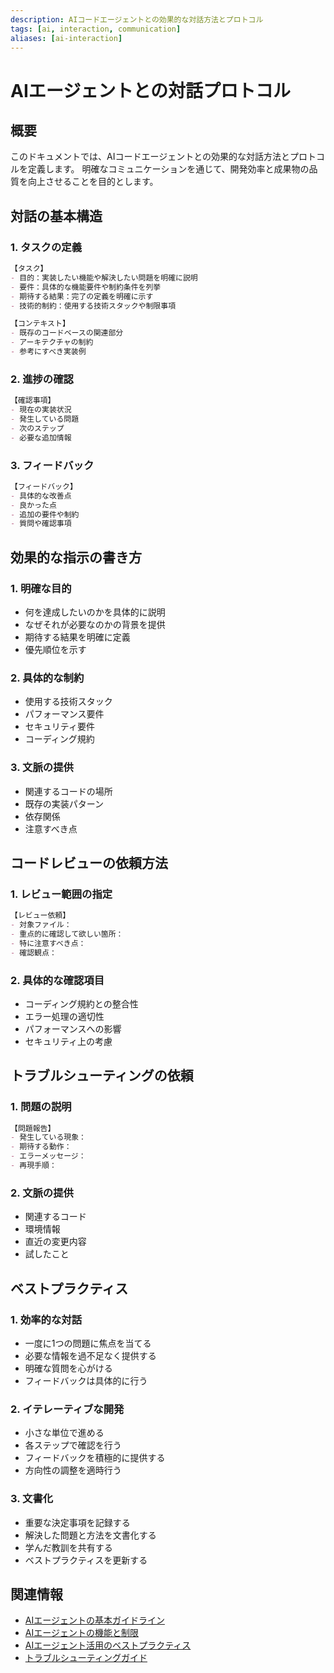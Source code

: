 ```yaml
---
description: AIコードエージェントとの効果的な対話方法とプロトコル
tags: [ai, interaction, communication]
aliases: [ai-interaction]
---
```


# AIエージェントとの対話プロトコル

## 概要

このドキュメントでは、AIコードエージェントとの効果的な対話方法とプロトコルを定義します。
明確なコミュニケーションを通じて、開発効率と成果物の品質を向上させることを目的とします。

## 対話の基本構造

### 1. タスクの定義

```markdown
【タスク】
- 目的：実装したい機能や解決したい問題を明確に説明
- 要件：具体的な機能要件や制約条件を列挙
- 期待する結果：完了の定義を明確に示す
- 技術的制約：使用する技術スタックや制限事項

【コンテキスト】
- 既存のコードベースの関連部分
- アーキテクチャの制約
- 参考にすべき実装例
```

### 2. 進捗の確認

```markdown
【確認事項】
- 現在の実装状況
- 発生している問題
- 次のステップ
- 必要な追加情報
```

### 3. フィードバック

```markdown
【フィードバック】
- 具体的な改善点
- 良かった点
- 追加の要件や制約
- 質問や確認事項
```

## 効果的な指示の書き方

### 1. 明確な目的

- 何を達成したいのかを具体的に説明
- なぜそれが必要なのかの背景を提供
- 期待する結果を明確に定義
- 優先順位を示す

### 2. 具体的な制約

- 使用する技術スタック
- パフォーマンス要件
- セキュリティ要件
- コーディング規約

### 3. 文脈の提供

- 関連するコードの場所
- 既存の実装パターン
- 依存関係
- 注意すべき点

## コードレビューの依頼方法

### 1. レビュー範囲の指定

```markdown
【レビュー依頼】
- 対象ファイル：
- 重点的に確認して欲しい箇所：
- 特に注意すべき点：
- 確認観点：
```

### 2. 具体的な確認項目

- コーディング規約との整合性
- エラー処理の適切性
- パフォーマンスへの影響
- セキュリティ上の考慮

## トラブルシューティングの依頼

### 1. 問題の説明

```markdown
【問題報告】
- 発生している現象：
- 期待する動作：
- エラーメッセージ：
- 再現手順：
```

### 2. 文脈の提供

- 関連するコード
- 環境情報
- 直近の変更内容
- 試したこと

## ベストプラクティス

### 1. 効率的な対話

- 一度に1つの問題に焦点を当てる
- 必要な情報を過不足なく提供する
- 明確な質問を心がける
- フィードバックは具体的に行う

### 2. イテレーティブな開発

- 小さな単位で進める
- 各ステップで確認を行う
- フィードバックを積極的に提供する
- 方向性の調整を適時行う

### 3. 文書化

- 重要な決定事項を記録する
- 解決した問題と方法を文書化する
- 学んだ教訓を共有する
- ベストプラクティスを更新する

## 関連情報

- [AIエージェントの基本ガイドライン](guidelines.md)
- [AIエージェントの機能と制限](capabilities.md)
- [AIエージェント活用のベストプラクティス](best-practices.md)
- [トラブルシューティングガイド](troubleshooting.md)